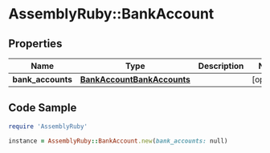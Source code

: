 # AssemblyRuby::BankAccount

## Properties

Name | Type | Description | Notes
------------ | ------------- | ------------- | -------------
**bank_accounts** | [**BankAccountBankAccounts**](BankAccountBankAccounts.md) |  | [optional] 

## Code Sample

```ruby
require 'AssemblyRuby'

instance = AssemblyRuby::BankAccount.new(bank_accounts: null)
```


